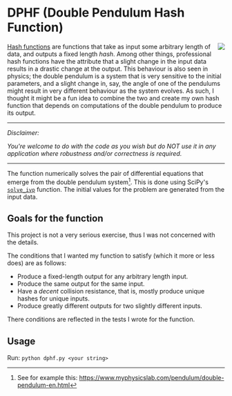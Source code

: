 # DPHF (Double Pendulum Hash Function)

<img align="right" src="https://upload.wikimedia.org/wikipedia/commons/e/e4/Double_pendulum_predicting_dynamics.gif"/>
<!--![](https://upload.wikimedia.org/wikipedia/commons/e/e4/Double_pendulum_predicting_dynamics.gif "Source: https://commons.wikimedia.org/wiki/File:Double_pendulum_predicting_dynamics.gif")-->

[Hash functions](https://en.wikipedia.org/wiki/Hash_function) are functions that take as input some arbitrary 
length of data, and outputs a fixed length *hash*. Among other things, professional hash functions have the 
attribute that a slight change in the input data results in a drastic change at the output. This behaviour is 
also seen in physics; the double pendulum is a system that is very sensitive to the initial parameters, and a 
slight change in, say, the angle of one of the pendulums might result in very different behaviour as the system 
evolves. As such, I thought it might be a fun idea to combine the two and create my own hash function that depends 
on computations of the double pendulum to produce its output.

---

*Disclaimer:*

*You're welcome to do with the code as you wish but do NOT use it in any application where robustness and/or 
correctness is required.*

---

The function numerically solves the pair of differential equations that emerge from the double pendulum system[^1]. 
This is done using SciPy's [`solve_ivp`](https://docs.scipy.org/doc/scipy/reference/generated/scipy.integrate.solve_ivp.html) function. The initial values for the problem are generated from the input data.

## Goals for the function

This project is not a very serious exercise, thus I was not concerned with the details.

The conditions that I wanted my function to satisfy (which it more or less does) are as follows:

- Produce a fixed-length output for any arbitrary length input.
- Produce the same output for the same input.
- Have a *decent* collision resistance, that is, mostly produce unique hashes
for unique inputs.
- Produce greatly different outputs for two slightly different inputs.

There conditions are reflected in the tests I wrote for the function.

## Usage

Run: `python dphf.py <your string>`

[^1]: See for example this: https://www.myphysicslab.com/pendulum/double-pendulum-en.html
